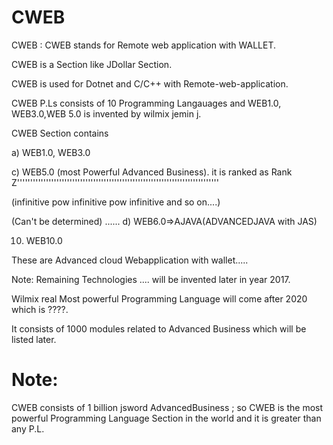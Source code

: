 # CWEB
CWEB  :  CWEB  stands  for   Remote web application with WALLET.  

CWEB  is   a   Section   like JDollar  Section.  

CWEB  is   used  for  Dotnet  and  C/C++ with  Remote-web-application.

CWEB P.Ls consists  of 10 Programming Langauages and   WEB1.0, WEB3.0,WEB 5.0  is invented   by  wilmix  jemin  j.

CWEB Section contains   


a) WEB1.0, WEB3.0




c) WEB5.0 (most Powerful Advanced Business).
it is ranked as Rank Z'''''''''''''''''''''''''''''''''''''''''''''''''''''''''''''''''''''''''''''

(infinitive  pow  infinitive pow infinitive  and  so on....)

(Can't be determined)
......
d) WEB6.0=>AJAVA(ADVANCEDJAVA with JAS)



10) WEB10.0

These  are Advanced  cloud  Webapplication with  wallet.....

Note: Remaining Technologies .... will  be  invented later  in  year  2017. 


Wilmix  real  Most  powerful  Programming Language will come  after   2020  which  is  ????.

It consists of 1000 modules related to Advanced Business which will be listed later.

Note:
======



CWEB consists of 1 billion jsword AdvancedBusiness ; so CWEB
is the most powerful Programming Language Section in the world and it is greater than any P.L.
